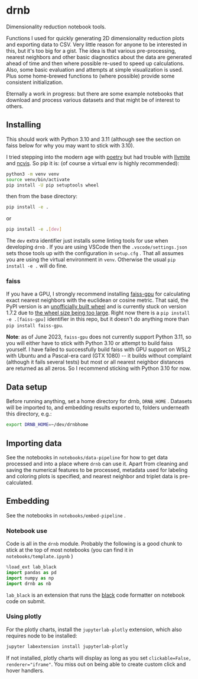 # drnb

Dimensionality reduction notebook tools.

Functions I used for quickly generating 2D dimensionality reduction plots and exporting data to
CSV. Very little reason for anyone to be interested in this, but it's too big for a gist. The idea
is that various pre-processing, nearest neighbors and other basic diagnostics about the data are
generated ahead of time and then where possible re-used to speed up calculations. Also, some basic
evaluation and attempts at simple visualization is used. Plus some home-brewed functions to (where
possible) provide some consistent initialization.

Eternally a work in progress: but there are some example notebooks that download and process
various datasets and that might be of interest to others.

## Installing

This should work with Python 3.10 and 3.11 (although see the section on faiss below for why you
may want to stick with 3.10).

I tried stepping into the modern age with [poetry](https://python-poetry.org/) but had trouble with
[llvmite](https://pypi.org/project/llvmlite/) and [ncvis](https://pypi.org/project/ncvis/). So
pip it is: (of course a virtual env is highly recommended):

```bash
python3 -m venv venv
source venv/bin/activate
pip install -U pip setuptools wheel
```

then from the base directory:

```bash
pip install -e .
```

or

```bash
pip install -e .[dev]
```

The `dev` extra identifier just installs some linting tools for use when developing `drnb` . If you
are using VSCode then the `.vscode/settings.json` sets those tools up with the configuration in
`setup.cfg` . That all assumes you are using the virtual environment in `venv`. Otherwise the usual
`pip install -e .` will do fine.

### faiss

If you have a GPU, I strongly recommend installing [faiss-gpu](https://pypi.org/project/faiss-gpu/)
for calculating exact nearest neighbors with the euclidean or cosine metric. That said, the
PyPI version is an [unofficially built wheel](https://github.com/facebookresearch/faiss/issues/1101)
and is currently stuck on version 1.7.2 due to
[the wheel size being too large](https://github.com/kyamagu/faiss-wheels/issues/57). Right now there
is a `pip install -e .[faiss-gpu]` identifier in this repo, but it doesn't do anything more than
`pip install faiss-gpu`.

**Note**: as of June 2023, `faiss-gpu` does not currently support Python 3.11, so you will either 
have to stick with Python 3.10 or attempt to build faiss yourself. I have failed to successfully 
build faiss with GPU support on WSL2 with Ubuntu and a Pascal-era card (GTX 1080) -- it builds 
without complaint (although it fails several tests) but most or all nearest neighbor distances are 
returned as all zeros. So I recommend sticking with Python 3.10 for now.

## Data setup

Before running anything, set a home directory for drnb, `DRNB_HOME` . Datasets will be imported to,
and embedding results exported to, folders underneath this directory, e.g.:

```bash
export DRNB_HOME=~/dev/drnbhome
```

## Importing data

See the notebooks in `notebooks/data-pipeline` for how to get data processed and into a place where
`drnb` can use it. Apart from cleaning and saving the numerical features to be processed, metadata
used for labeling and coloring plots is specified, and nearest neighbor and triplet data is
pre-calculated.

## Embedding

See the notebooks in `notebooks/embed-pipeline` .

### Notebook use

Code is all in the `drnb` module. Probably the following is a good chunk to stick at the top of
most notebooks (you can find it in `notebooks/template.ipynb` )

```python
%load_ext lab_black
import pandas as pd
import numpy as np
import drnb as nb
```

`lab_black` is an extension that runs the [black](https://black.readthedocs.io/en/stable/)
code formatter on notebook code on submit.

### Using plotly

For the plotly charts, install the `jupyterlab-plotly` extension, which also requires node to
be installed:

```bash
jupyter labextension install jupyterlab-plotly
```

If not installed, plotly charts will display as long as you set
`clickable=False, renderer="iframe"`. You miss out on being able to create custom click and hover
handlers.
